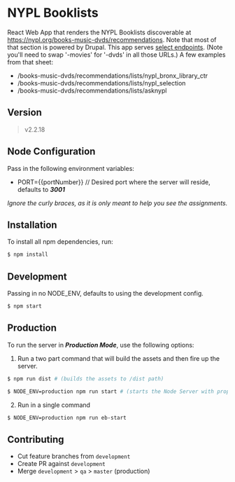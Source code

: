 # NYPL Booklists

React Web App that renders the NYPL Booklists discoverable at https://nypl.org/books-music-dvds/recommendations. Note that most of that section is powered by Drupal. This app serves [select endpoints](https://docs.google.com/spreadsheets/d/18wBJD7clMATm7tQYZrCGKlMjPYfHXonTDbuJ9gFevbk/edit#gid=0). (Note you'll need to swap '-movies' for '-dvds' in all those URLs.) A few examples from that sheet:

* /books-music-dvds/recommendations/lists/nypl_bronx_library_ctr
* /books-music-dvds/recommendations/lists/nypl_selection
* /books-music-dvds/recommendations/lists/asknypl

## Version
> v2.2.18

## Node Configuration
Pass in the following environment variables:  

* PORT={{portNumber}} // Desired port where the server will reside, defaults to ***3001***

*Ignore the curly braces, as it is only meant to help you see the assignments.*  

## Installation
To install all npm dependencies, run:
```sh
$ npm install
```

## Development
Passing in no NODE_ENV, defaults to using the development config.
```sh
$ npm start
```

## Production
To run the server in ***Production Mode***, use the following options:

1) Run a two part command that will build the assets and then fire up the server.

```sh
$ npm run dist # (builds the assets to /dist path)
```

```sh
$ NODE_ENV=production npm run start # (starts the Node Server with proper environment)
```

2) Run in a single command
```sh
$ NODE_ENV=production npm run eb-start
```

## Contributing

 * Cut feature branches from `development`
 * Create PR against `development`
 * Merge `development` > `qa` > `master` (production)
